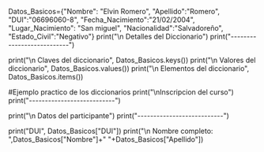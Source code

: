 Datos_Basicos={"Nombre": "Elvin Romero",
               "Apellido":"Romero",
               "DUI":"06696060-8",
               "Fecha_Nacimiento":"21/02/2004",
               "Lugar_Nacimiento": "San miguel",
               "Nacionalidad":"Salvadoreño",
               "Estado_Civil":"Negativo"}
print("\n Detalles del Diccionario")
print("---------------------------")

print("\n Claves del diccionario", Datos_Basicos.keys())
print("\n Valores del diccionario", Datos_Basicos.values())
print("\n Elementos del diccionario", Datos_Basicos.items())

#Ejemplo practico de los diccionarios
print("\nInscripcion del curso")
print("---------------------------")

print("\n Datos del participante")
print("---------------------------")

print("DUI", Datos_Basicos["DUI"])
print("\n Nombre completo: ",Datos_Basicos["Nombre"]+" "+Datos_Basicos["Apellido"])
